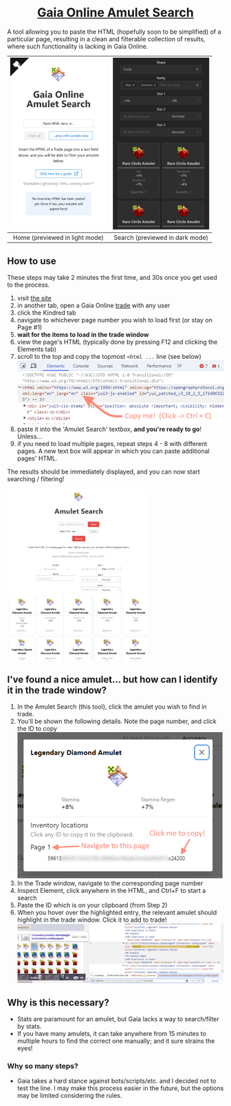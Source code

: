 <h1 align="center">
  <a href="https://landwill.github.io/gaia-amulet-search/">Gaia Online  Amulet Search</a>
</h1>

A tool allowing you to paste the HTML (hopefully soon to be simplified) of a particular page,
resulting in a clean and filterable collection of results, where such functionality is lacking in Gaia Online.

| <img src="readme/mobile_home.png" height="400"/> | <img src="readme/amulet_search_dark.png" height="400"/> |
|:------------------------------------------------:|:-------------------------------------------------------:|
|          Home (previewed in light mode)          |             Search (previewed in dark mode)             |

## How to use

These steps may take 2 minutes the first time, and 30s once you get used to the process.

1. visit [the site](https://landwill.github.io/gaia-amulet-search/)
2. in another tab, open a Gaia Online [trade](https://www.gaiaonline.com/gaia/bank.php) with any user
3. click the Kindred tab
4. navigate to whichever page number you wish to load first (or stay on Page #1)
5. **wait for the items to load in the trade window**
6. view the page's HTML (typically done by pressing F12 and clicking the Elements tab)
7. scroll to the top and copy the topmost `<html ...` line (see below)
   ![img.png](readme/html_to_copy.png)
8. paste it into the 'Amulet Search' textbox, **and you're ready to go**! Unless...
9. if you need to load multiple pages, repeat steps 4 - 8 with different pages. A new text box will appear in which you can paste additional pages' HTML.

The results should be immediately displayed, and you can now start searching / filtering!

<!--suppress CheckImageSize -->
<img src="readme/results.png" height="400" alt='A list of amulet search results' />

## I've found a nice amulet... but how can I identify it in the trade window?

1. In the Amulet Search (this tool), click the amulet you wish to find in trade.
2. You'll be shown the following details. Note the page number, and click the ID to copy
   ![img_2.png](readme/amulet_modal.png)
3. In the Trade window, navigate to the corresponding page number
4. Inspect Element, click anywhere in the HTML, and Ctrl+F to start a search
5. Paste the ID which is on your clipboard (from Step 2)
6. When you hover over the highlighted entry, the relevant amulet should highlight in the trade window. Click it to add to trade!
   ![img_3.png](readme/amulet_found.png)

## Why is this necessary?

- Stats are paramount for an amulet, but Gaia lacks a way to search/filter by stats.
- If you have many amulets, it can take anywhere from 15 minutes to multiple hours to find the correct one manually; and it sure strains the eyes!

### Why so many steps?

- Gaia takes a hard stance against bots/scripts/etc. and I decided not to test the line. I may make this process easier in the future, but the options may be
  limited considering the rules.
